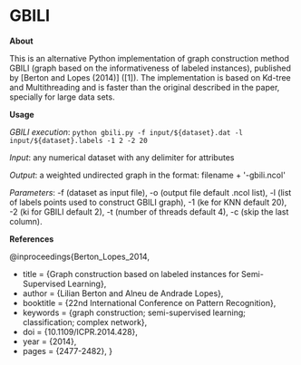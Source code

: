 # GBILI
**About**

This is an alternative Python implementation of graph construction method GBILI (graph based on the informativeness of labeled instances), published by [Berton and Lopes (2014)] ([1]). The implementation is based on Kd-tree and Multithreading and is faster than the original described in the paper, specially for large data sets. 

**Usage**

*GBILI execution*:  `python gbili.py -f input/${dataset}.dat -l input/${dataset}.labels -1 2 -2 20`

*Input*: any numerical dataset with any delimiter for attributes 

*Output*: a weighted undirected graph in the format: filename + '-gbili.ncol'

*Parameters*: -f (dataset as input file), -o (output file default .ncol list), -l (list of labels points used to construct GBILI graph), -1 (ke for KNN default 20), -2 (ki for GBILI default 2), -t (number of  threads default 4), -c (skip the last column). 

**References**

@inproceedings{Berton_Lopes_2014,
 * title = {Graph construction based on labeled instances for Semi-Supervised Learning}, 
 * author = {Lilian Berton and Alneu de Andrade Lopes}, 
 * booktitle = {22nd International Conference on Pattern Recognition}, 
 * keywords = {graph construction; semi-supervised learning; classification; complex network}, 
 * doi = {10.1109/ICPR.2014.428},
 * year = {2014},
 * pages = {2477-2482},
}
